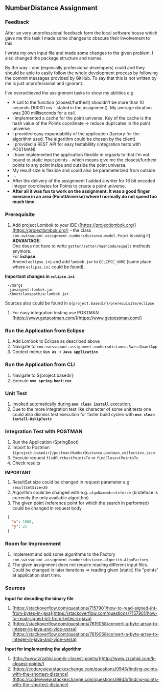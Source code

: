 ## NumberDistance Assignment

### Feedback

After an very unprofessional feedback form the local software house which gave me this 
task I made some changes to obscure their involvement to this.

I wrote my own input file and made some changes to the given problem. I also changed the 
package structure and names.

By the way - one (especially professional developers) could and they should be able to easily follow the whole development process by following the commit 
messages provided by GitHub. To say that this is not written by me is just unprofessional and ignorant. 

I've overachieved the assignment tasks to show my abilities e.g. 
- A call to the function (closest/furthest) shouldn't be more than 10 seconds (10000 ms - stated in the assignment). My average duration was 200 milliseconds for a call.
- I implemented a cache for the point universe. Key of the cache is the hash value of the Points coordinate -> reduce duplicates in the point universe
- I provided easy expandability of the application (factory for the algorithm used. The algorithm could be chosen by the client)
- I provided a REST API for easy testablility (integration tests with POSTMAN)
- I have implemented the application flexible in regards to that I'm not bound to static input points - which means give me the closest/furthest points to any point inside and outside the point universe.
- My result size is flexible and could also be parameterized from outside
- ...
- After the delivery of the assignment I added a writer for 16 bit encoded integer coordinates for Points to create a point universe.
- **After all it was fun to work on the assignment. It was a good finger exercise in an area (PointUniverse) where I normally do not spend too much time.**


### Prerequisite

  1. Add project Lombok to your IDE ([https://projectlombok.org/](https://projectlombok.org/) - 
  the class ``com.swissquant.assignment.numbersdistance.model.Point`` is using it).  
  **ADVANTAGE:**  
  One does not have to write ``getter/setter/hashCode/equals`` methods anymore.   
  For **Eclipse**:  
  Amend ``eclipse.ini`` and add ``lombok.jar`` to ``ECLIPSE_HOME`` (same 
  place where ``eclipse.ini`` could be found).
  
  **Important changes in ``eclipse.ini``**
  ```
   -vmargs
   -javaagent:lombok.jar
   -Xbootclasspath/a:lombok.jar
  ```  

  Sources also could be found in ``${project.basedir}/prerequisite/eclipse``

  1. For easy integration testing use POSTMAN [https://www.getpostman.com/](https://www.getpostman.com/)
  

### Run the Application from Eclipse

  1. Add Lombok to Eclipse as described above
  2. Navigate to ``com.swissquant.assignment.numbersdistance.SwissQuantApp``
  3. Context menu: **``Run As``** -> **``Java Application``**


### Run the Application from CLI

  1. Navigate to ${project.basedir}
  2. Execute **``mvn spring-boot:run``**


### Unit Test
  1. Invoked automatically during **``mvn clean install``** execution.
  2. Due to the more integration test like character of some unit tests one could also dismiss test execution for faster build cycles with **``mvn clean install-DskipTests``**


### Integration Test with POSTMAN

 1. Run the Application (SpringBoot)
 2. Import to Postman ``${project.basedir}/postman/NumberDistance.postman_collection.json`` 
 3. Execute request ``findFurthestPointsTo`` or ``findClosestPointsTo`` 
 4. Check results

 **IMPORTANT**
 1. ResultSet size could be changed in request parameter e.g ``resultSetSize=20``
 2. Algorithm could be changed with e.g. ``algoName=bruteforce`` (brutefoce is currently 
 the only available algorithm)
 2. The given point (reference point for which the search in performed) could be changed in request body 
 
 ```JSON
  {
    "x": 1000,
    "y": 25
  }
 ```


### Room for Improvement

 1. Implement and add some algorithms to the Factory ``com.swissquant.assignment.numbersdistance.algorith.AlgoFactory``
 2. The given assignment does not require reading different input files. Could be changed in later iterations 
 => reading given (static) file "points" at application start time.


### Sources

**Input for decoding the binary file**
   1. [https://stackoverflow.com/questions/7157901/how-to-read-signed-int-from-bytes-in-java](https://stackoverflow.com/questions/7157901/how-to-read-signed-int-from-bytes-in-java)   
   2. [https://stackoverflow.com/questions/7619058/convert-a-byte-array-to-integer-in-java-and-vice-versa](https://stackoverflow.com/questions/7619058/convert-a-byte-array-to-integer-in-java-and-vice-versa) 


**Input for implementing the algorithm**
   1. [http://www.zrzahid.com/k-closest-points/](http://www.zrzahid.com/k-closest-points/)   
   2. [https://codereview.stackexchange.com/questions/9943/finding-points-with-the-shortest-distance](https://codereview.stackexchange.com/questions/9943/finding-points-with-the-shortest-distance)

    
